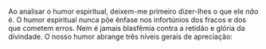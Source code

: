 Ao analisar o humor espiritual, deixem-me primeiro dizer-lhes o que ele *não* é. O humor espiritual nunca põe ênfase nos infortúnios dos fracos e dos que cometem erros. Nem é jamais blasfêmia contra a retidão e glória da divindade. O nosso humor abrange três níveis gerais de apreciação: